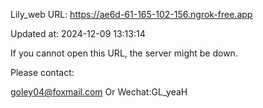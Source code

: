 Lily_web URL: https://ae6d-61-165-102-156.ngrok-free.app

Updated at: 2024-12-09 13:13:14

If you cannot open this URL, the server might be down.

Please contact: 

goley04@foxmail.com Or Wechat:GL_yeaH